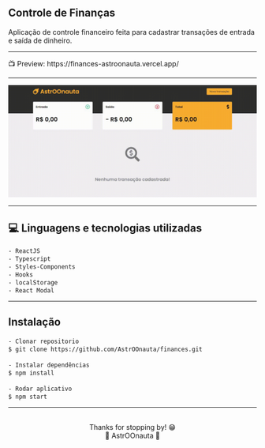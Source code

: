 ## Controle de Finanças

Aplicação de controle financeiro feita para cadastrar transações de entrada e saída de dinheiro.
<hr>
📺 Preview: https://finances-astroonauta.vercel.app/
<hr>
<div align = "center">
  
<img src="https://github.com/AstrOOnauta/finances/blob/main/preview.gif?raw=true">
 
</div>
<hr>

## 💻 Linguagens e tecnologias utilizadas

    - ReactJS
    - Typescript
    - Styles-Components
    - Hooks
    - localStorage
    - React Modal
<hr>

## Instalação

    - Clonar repositorio
    $ git clone https://github.com/AstrOOnauta/finances.git

    - Instalar dependências
    $ npm install

    - Rodar aplicativo
    $ npm start

<hr>
<div align = "center">
	<br>
	Thanks for stopping by! 😁
	<br>
	🚀 AstrOOnauta 🚀
</div>